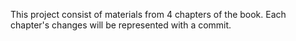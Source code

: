 This project consist of materials from 4 chapters of the book. Each chapter's changes will be represented with a commit.